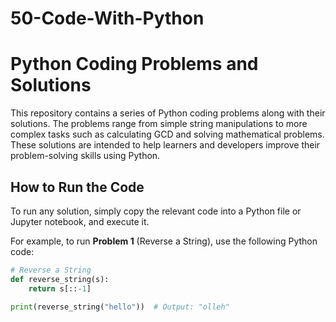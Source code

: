 # 50-Code-With-Python
# Python Coding Problems and Solutions

This repository contains a series of Python coding problems along with their solutions. The problems range from simple string manipulations to more complex tasks such as calculating GCD and solving mathematical problems. These solutions are intended to help learners and developers improve their problem-solving skills using Python.


## How to Run the Code

To run any solution, simply copy the relevant code into a Python file or Jupyter notebook, and execute it.

For example, to run **Problem 1** (Reverse a String), use the following Python code:

```python
# Reverse a String
def reverse_string(s):
    return s[::-1]

print(reverse_string("hello"))  # Output: "olleh"
